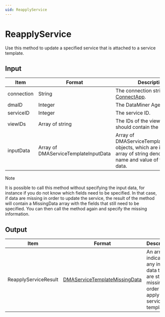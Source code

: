 ```yaml
---
uid: ReapplyService
---
```


# ReapplyService

Use this method to update a specified service that is attached to a service template.

## Input

| Item | Format | Description |
|--|--|--|
| connection | String | The connection string. See [ConnectApp](xref:ConnectApp). |
| dmaID | Integer | The DataMiner Agent ID. |
| serviceID | Integer | The service ID. |
| viewIDs | Array of string | The IDs of the views that should contain the service. |
| inputData | Array of DMAServiceTemplateInputData | Array of DMAServiceTemplateInputData objects, which are in turn an array of string denoting the name and value of the input data. |

> [!NOTE]
> It is possible to call this method without specifying the input data, for instance if you do not know which fields need to be specified. In that case, if data are missing in order to update the service, the result of the method will contain a MissingData array with the fields that still need to be specified. You can then call the method again and specify the missing information.

## Output

| Item | Format | Description |
|--|--|--|
| ReapplyServiceResult | [DMAServiceTemplateMissingData](xref:DMAServiceTemplateMissingData) | An array indicating any input data that are still missing in order to apply the service template. |
